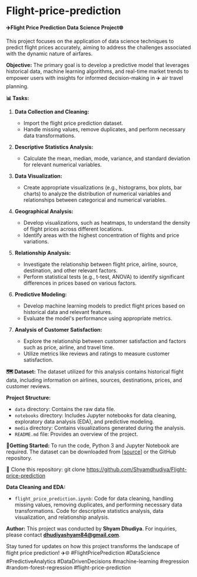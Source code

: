 # Flight-price-prediction
**✈️Flight Price Prediction Data Science Project🌐**

This project focuses on the application of data science techniques to predict flight prices accurately, aiming to address the challenges associated with the dynamic nature of airfares.

**Objective:**
The primary goal is to develop a predictive model that leverages historical data, machine learning algorithms, and real-time market trends to empower users with insights for informed decision-making in ✈️ air travel planning.

**📊 Tasks:**

1. **Data Collection and Cleaning:**
   - Import the flight price prediction dataset.
   - Handle missing values, remove duplicates, and perform necessary data transformations.

2. **Descriptive Statistics Analysis:**
   - Calculate the mean, median, mode, variance, and standard deviation for relevant numerical variables.

3. **Data Visualization:**
   - Create appropriate visualizations (e.g., histograms, box plots, bar charts) to analyze the distribution of numerical variables and relationships between categorical and numerical variables.

4. **Geographical Analysis:**
   - Develop visualizations, such as heatmaps, to understand the density of flight prices across different locations.
   - Identify areas with the highest concentration of flights and price variations.

5. **Relationship Analysis:**
   - Investigate the relationship between flight price, airline, source, destination, and other relevant factors.
   - Perform statistical tests (e.g., t-test, ANOVA) to identify significant differences in prices based on various factors.

6. **Predictive Modeling:**
   - Develop machine learning models to predict flight prices based on historical data and relevant features.
   - Evaluate the model's performance using appropriate metrics.

7. **Analysis of Customer Satisfaction:**
   - Explore the relationship between customer satisfaction and factors such as price, airline, and travel time.
   - Utilize metrics like reviews and ratings to measure customer satisfaction.

**🗺️ Dataset:**
The dataset utilized for this analysis contains historical flight data, including information on airlines, sources, destinations, prices, and customer reviews.

**Project Structure:**
- `data` directory: Contains the raw data file.
- `notebooks` directory: Includes Jupyter notebooks for data cleaning, exploratory data analysis (EDA), and predictive modeling.
- `media` directory: Contains visualizations generated during the analysis.
- `README.md` file: Provides an overview of the project.

**🚀Getting Started:**
To run the code, Python 3 and Jupyter Notebook are required. The dataset can be downloaded from [<a href="data/Data_Train.xlsx">source</a>] or the GitHub repository.

🌄 Clone this repository: git clone https://github.com/Shyamdhudiya/Flight-price-prediction

**Data Cleaning and EDA:**
- `flight_price_prediction.ipynb`: Code for data cleaning, handling missing values, removing duplicates, and performing necessary data transformations.
 Code for descriptive statistics analysis, data visualization, and relationship analysis.

**Author:**
This project was conducted by **Shyam Dhudiya**. For inquiries, please contact **dhudiyashyam84@gmail.com**. 

Stay tuned for updates on how this project transforms the landscape of flight price prediction! ✈️🌐 #FlightPricePrediction #DataScience #PredictiveAnalytics #DataDrivenDecisions #machine-learning #regression #random-forest-regression
#flight-price-prediction
